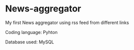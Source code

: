 # News-aggregator
My first News aggregator using rss feed from different links

Coding language: Pyhton

Database used: MySQL
